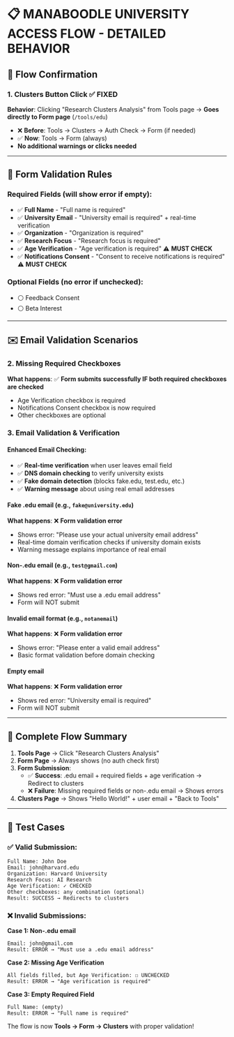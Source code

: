 # 📋 MANABOODLE UNIVERSITY ACCESS FLOW - DETAILED BEHAVIOR

## 🎯 **Flow Confirmation**

### 1. **Clusters Button Click** ✅ FIXED
**Behavior**: Clicking "Research Clusters Analysis" from Tools page → **Goes directly to Form page** (`/tools/edu`)
- ❌ **Before**: Tools → Clusters → Auth Check → Form (if needed)  
- ✅ **Now**: Tools → Form (always)
- **No additional warnings or clicks needed**

---

## 📝 **Form Validation Rules**

### **Required Fields** (will show error if empty):
- ✅ **Full Name** - "Full name is required"
- ✅ **University Email** - "University email is required" + real-time verification
- ✅ **Organization** - "Organization is required"
- ✅ **Research Focus** - "Research focus is required"
- ✅ **Age Verification** - "Age verification is required" ⚠️ **MUST CHECK**
- ✅ **Notifications Consent** - "Consent to receive notifications is required" ⚠️ **MUST CHECK**

### **Optional Fields** (no error if unchecked):
- ⚪ Feedback Consent
- ⚪ Beta Interest

---

## ✉️ **Email Validation Scenarios**

### 2. **Missing Required Checkboxes** 
**What happens**: ✅ **Form submits successfully IF both required checkboxes are checked**
- Age Verification checkbox is required
- Notifications Consent checkbox is now required  
- Other checkboxes are optional

### 3. **Email Validation & Verification**

#### **Enhanced Email Checking**:
- ✅ **Real-time verification** when user leaves email field
- ✅ **DNS domain checking** to verify university exists
- ✅ **Fake domain detection** (blocks fake.edu, test.edu, etc.)
- ✅ **Warning message** about using real email addresses

#### **Fake .edu email** (e.g., `fake@university.edu`)
**What happens**: ❌ **Form validation error**
- Shows error: "Please use your actual university email address"
- Real-time domain verification checks if university domain exists
- Warning message explains importance of real email

#### **Non-.edu email** (e.g., `test@gmail.com`)
**What happens**: ❌ **Form validation error**
- Shows red error: "Must use a .edu email address"
- Form will NOT submit

#### **Invalid email format** (e.g., `notanemail`)
**What happens**: ❌ **Form validation error**
- Shows error: "Please enter a valid email address"
- Basic format validation before domain checking

#### **Empty email**
**What happens**: ❌ **Form validation error**  
- Shows red error: "University email is required"
- Form will NOT submit

---

## 🔄 **Complete Flow Summary**

1. **Tools Page** → Click "Research Clusters Analysis"
2. **Form Page** → Always shows (no auth check first)
3. **Form Submission**:
   - ✅ **Success**: .edu email + required fields + age verification → Redirect to clusters
   - ❌ **Failure**: Missing required fields or non-.edu email → Shows errors
4. **Clusters Page** → Shows "Hello World!" + user email + "Back to Tools"

---

## 🧪 **Test Cases**

### ✅ **Valid Submission**:
```
Full Name: John Doe
Email: john@harvard.edu  
Organization: Harvard University
Research Focus: AI Research
Age Verification: ✓ CHECKED
Other checkboxes: any combination (optional)
Result: SUCCESS → Redirects to clusters
```

### ❌ **Invalid Submissions**:

**Case 1: Non-.edu email**
```
Email: john@gmail.com
Result: ERROR → "Must use a .edu email address"
```

**Case 2: Missing Age Verification**
```
All fields filled, but Age Verification: ☐ UNCHECKED
Result: ERROR → "Age verification is required"
```

**Case 3: Empty Required Field**
```
Full Name: (empty)
Result: ERROR → "Full name is required"
```

The flow is now **Tools → Form → Clusters** with proper validation!
